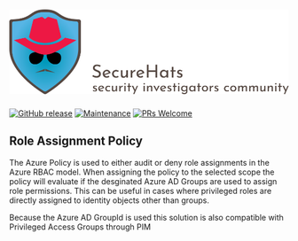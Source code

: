 ![logo](././././media/securehats-banner.png)
=========
[![GitHub release](https://img.shields.io/github/release/SecureHats/Sentinel-playground.svg?style=flat-square)](https://github.com/SecureHats/SecureHacks/releases)
[![Maintenance](https://img.shields.io/maintenance/yes/2021.svg?style=flat-square)]()
[![PRs Welcome](https://img.shields.io/badge/PRs-welcome-brightgreen.svg?style=flat-square)](http://makeapullrequest.com)

## Role Assignment Policy

The Azure Policy is used to either audit or deny role assignments in the Azure RBAC model.
When assigning the policy to the selected scope the policy will evaluate if the desginated Azure AD Groups are used to assign role permissions.
This can be useful in cases where privileged roles are directly assigned to identity objects other than groups.

Because the Azure AD GroupId is used this solution is also compatible with Privileged Access Groups through PIM

